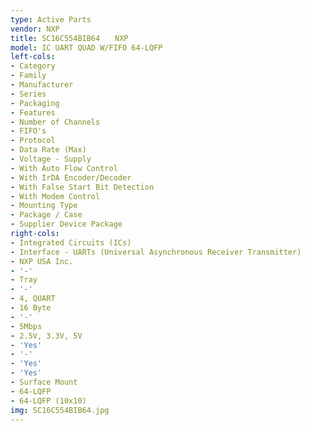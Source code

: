 ```yaml
---
type: Active Parts
vendor: NXP
title: SC16C554BIB64　　NXP
model: IC UART QUAD W/FIFO 64-LQFP
left-cols:
- Category
- Family
- Manufacturer
- Series
- Packaging 
- Features
- Number of Channels
- FIFO's
- Protocol
- Data Rate (Max)
- Voltage - Supply
- With Auto Flow Control
- With IrDA Encoder/Decoder
- With False Start Bit Detection
- With Modem Control
- Mounting Type
- Package / Case
- Supplier Device Package
right-cols:
- Integrated Circuits (ICs)
- Interface - UARTs (Universal Asynchronous Receiver Transmitter)
- NXP USA Inc.
- '-'
- Tray 
- '-'
- 4, QUART
- 16 Byte
- '-'
- 5Mbps
- 2.5V, 3.3V, 5V
- 'Yes'
- '-'
- 'Yes'
- 'Yes'
- Surface Mount
- 64-LQFP
- 64-LQFP (10x10)
img: SC16C554BIB64.jpg
---
```

